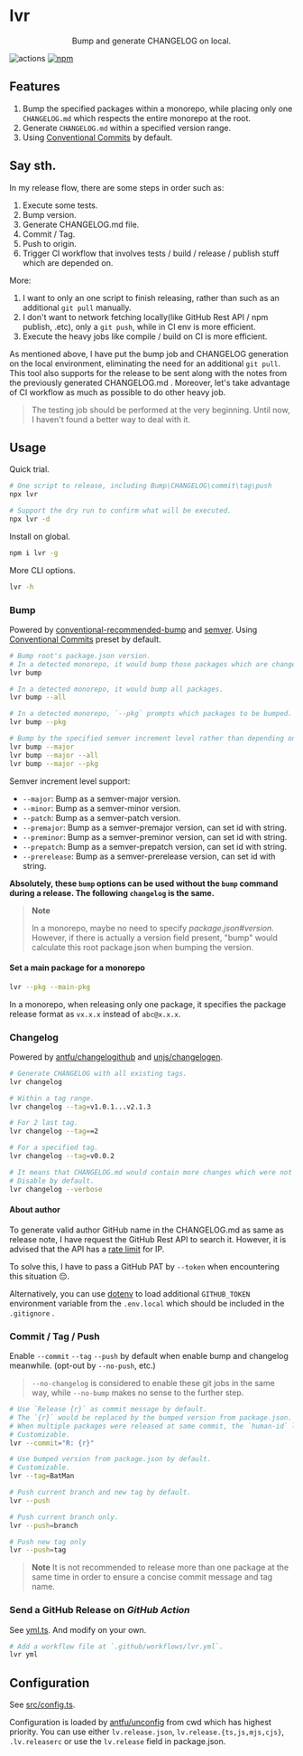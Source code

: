 # lvr

<p align=center>Bump and generate CHANGELOG on local.</p>

![actions](https://github.com/lvjiaxuan/release/actions/workflows/ci.yml/badge.svg)
[![npm](https://img.shields.io/npm/v/lvr)](https://www.npmjs.com/package/lvr)

## Features

1. Bump the specified packages within a monorepo, while placing only one `CHANGELOG.md` which respects the entire monorepo at the root.
2. Generate `CHANGELOG.md` within a specified version range.
3. Using [Conventional Commits](https://www.conventionalcommits.org/en/v1.0.0/) by default.

## Say sth.

In my release flow, there are some steps in order such as:
1. Execute some tests.
2. Bump version.
3. Generate CHANGELOG.md file.
4. Commit / Tag.
5. Push to origin.
6. Trigger CI workflow that involves tests / build / release / publish stuff which are depended on.

More:
1. I want to only an one script to finish releasing, rather than such as an additional `git pull` manually.
2. I don't want to network fetching locally(like GitHub Rest API / npm publish, .etc), only a `git push`, while in CI env is more efficient.
3. Execute the heavy jobs like compile / build on CI is more efficient.

As mentioned above, I have put the bump job and CHANGELOG generation on the local environment, eliminating the need for an additional `git pull`. This tool also supports for the release to be sent along with the notes from the previously generated CHANGELOG.md . Moreover, let's take advantage of CI workflow as much as possible to do other heavy job.

> The testing job should be performed at the very beginning. Until now, I haven't found a better way to deal with it.

## Usage

Quick trial.
```sh
# One script to release, including Bump\CHANGELOG\commit\tag\push
npx lvr

# Support the dry run to confirm what will be executed.
npx lvr -d
```

Install on global.
```sh
npm i lvr -g
```

More CLI options.
```sh
lvr -h
```

### Bump

Powered by [conventional-recommended-bump](https://github.com/conventional-changelog/conventional-changelog/tree/master/packages/conventional-recommended-bump) and [semver](https://github.com/npm/node-semver). Using [Conventional Commits](https://www.conventionalcommits.org/en/v1.0.0/) preset by default.


```sh
# Bump root's package.json version.
# In a detected monorepo, it would bump those packages which are changed.
lvr bump

# In a detected monorepo, it would bump all packages.
lvr bump --all

# In a detected monorepo, `--pkg` prompts which packages to be bumped.
lvr bump --pkg

# Bump by the specified semver increment level rather than depending on conventional-recommended-bump.
lvr bump --major
lvr bump --major --all
lvr bump --major --pkg
```
Semver increment level support:
- `--major`: Bump as a semver-major version.
- `--minor`: Bump as a semver-minor version.
- `--patch`: Bump as a semver-patch version.
- `--premajor`: Bump as a semver-premajor version, can set id with string.
- `--preminor`: Bump as a semver-preminor version, can set id with string.
- `--prepatch`: Bump as a semver-prepatch version, can set id with string.
- `--prerelease`: Bump as a semver-prerelease version, can set id with string.

**Absolutely, these `bump` options can be used without the `bump` command during a release. The following `changelog` is the same.**

> **Note**
> 
> In a monorepo, maybe no need to specify *package.json#version*. However, if there is actually a version field present, "bump" would calculate this root package.json when bumping the version.

#### Set a main package for a monorepo

```sh
lvr --pkg --main-pkg
```

In a monorepo, when releasing only one package, it specifies the package release format as `vx.x.x` instead of `abc@x.x.x`.

### Changelog

Powered by [antfu/changelogithub](https://github.com/antfu/changelogithub) and [unjs/changelogen](https://github.com/unjs/changelogen).

```sh
# Generate CHANGELOG with all existing tags.
lvr changelog

# Within a tag range.
lvr changelog --tag=v1.0.1...v2.1.3

# For 2 last tag.
lvr changelog --tag==2

# For a specified tag.
lvr changelog --tag=v0.0.2

# It means that CHANGELOG.md would contain more changes which were not be parsed by conventional commits.
# Disable by default.
lvr changelog --verbose
```

#### About author

To generate valid author GitHub name in the CHANGELOG.md as same as release note, I have request the GitHub Rest API to search it. However, it is advised that the API has a [rate limit](https://docs.github.com/rest/overview/resources-in-the-rest-api#rate-limiting) for IP.

To solve this, I have to pass a GitHub PAT by `--token` when encountering this situation 😔.

Alternatively, you can use [dotenv](https://github.com/motdotla/dotenv) to load additional `GITHUB_TOKEN` environment variable from the `.env.local` which should be included in the `.gitignore` .

### Commit / Tag / Push

Enable `--commit` `--tag` `--push` by default when enable bump and changelog meanwhile. (opt-out by `--no-push`, etc.)

> `--no-changelog` is considered to enable these git jobs in the same way, while `--no-bump` makes no sense to the further step.

```sh
# Use `Release {r}` as commit message by default.
# The `{r}` would be replaced by the bumped version from package.json.
# When multiple packages were released at same commit, the `human-id` library is used to generate words that serve as commit message and tag name.
# Customizable.
lvr --commit="R: {r}"

# Use bumped version from package.json by default.
# Customizable.
lvr --tag=BatMan

# Push current branch and new tag by default.
lvr --push

# Push current branch only.
lvr --push=branch

# Push new tag only
lvr --push=tag
```

> **Note**
> It is not recommended to release more than one package at the same time in order to ensure a concise commit message and tag name.

### Send a GitHub Release on *GitHub Action*

See [yml.ts](./src/command/yml.ts). And modify on your own.

```sh
# Add a workflow file at `.github/workflows/lvr.yml`.
lvr yml
```

## Configuration

See [src/config.ts](./src/config.ts).

Configuration is loaded by [antfu/unconfig](https://github.com/antfu/unconfig) from cwd which has highest priority. You can use either `lv.release.json`, `lv.release.{ts,js,mjs,cjs}`, `.lv.releaserc` or use the `lv.release` field in package.json.

